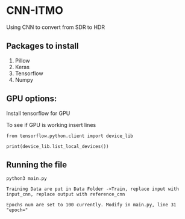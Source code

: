 # CNN-ITMO
Using CNN to convert from SDR to HDR

## Packages to install
1. Pillow
2. Keras
3. Tensorflow
4. Numpy

## GPU options:
Install tensorflow for GPU

To see if GPU is working insert lines

~~~~
from tensorflow.python.client import device_lib

print(device_lib.list_local_devices())
~~~~

## Running the file

~~~~
python3 main.py
~~~~
~~~~
Training Data are put in Data Folder ->Train, replace input with input_cnn, replace output with reference_cnn 
~~~~~
~~~~
Epochs num are set to 100 currently. Modify in main.py, line 31 "epoch="
~~~~
